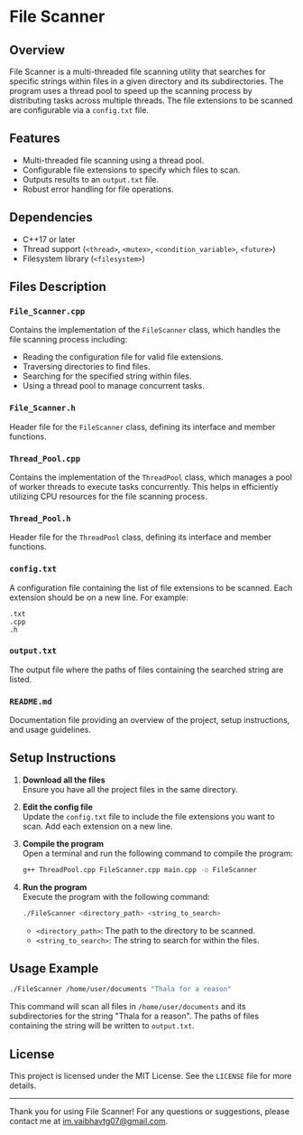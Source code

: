 # File Scanner

## Overview

File Scanner is a multi-threaded file scanning utility that searches for specific strings within files in a given directory and its subdirectories. The program uses a thread pool to speed up the scanning process by distributing tasks across multiple threads. The file extensions to be scanned are configurable via a `config.txt` file.

## Features

- Multi-threaded file scanning using a thread pool.
- Configurable file extensions to specify which files to scan.
- Outputs results to an `output.txt` file.
- Robust error handling for file operations.

## Dependencies

- C++17 or later
- Thread support (`<thread>`, `<mutex>`, `<condition_variable>`, `<future>`)
- Filesystem library (`<filesystem>`)

## Files Description

### `File_Scanner.cpp`

Contains the implementation of the `FileScanner` class, which handles the file scanning process including:
- Reading the configuration file for valid file extensions.
- Traversing directories to find files.
- Searching for the specified string within files.
- Using a thread pool to manage concurrent tasks.

### `File_Scanner.h`

Header file for the `FileScanner` class, defining its interface and member functions.

### `Thread_Pool.cpp`

Contains the implementation of the `ThreadPool` class, which manages a pool of worker threads to execute tasks concurrently. This helps in efficiently utilizing CPU resources for the file scanning process.

### `Thread_Pool.h`

Header file for the `ThreadPool` class, defining its interface and member functions.

### `config.txt`

A configuration file containing the list of file extensions to be scanned. Each extension should be on a new line. For example:
```
.txt
.cpp
.h
```

### `output.txt`

The output file where the paths of files containing the searched string are listed.

### `README.md`

Documentation file providing an overview of the project, setup instructions, and usage guidelines.

## Setup Instructions

1. **Download all the files**  
   Ensure you have all the project files in the same directory.

2. **Edit the config file**  
   Update the `config.txt` file to include the file extensions you want to scan. Add each extension on a new line.

3. **Compile the program**  
   Open a terminal and run the following command to compile the program:
   ```sh
   g++ ThreadPool.cpp FileScanner.cpp main.cpp -o FileScanner
   ```

4. **Run the program**  
   Execute the program with the following command:
   ```sh
   ./FileScanner <directory_path> <string_to_search>
   ```
   - `<directory_path>`: The path to the directory to be scanned.
   - `<string_to_search>`: The string to search for within the files.

## Usage Example

```sh
./FileScanner /home/user/documents "Thala for a reason"
```

This command will scan all files in `/home/user/documents` and its subdirectories for the string "Thala for a reason". The paths of files containing the string will be written to `output.txt`.

## License

This project is licensed under the MIT License. See the `LICENSE` file for more details.

---

Thank you for using File Scanner! For any questions or suggestions, please contact me at im.vaibhavtg07@gmail.com.
